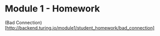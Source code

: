 # Module 1 - Homework

(Bad Connection)[http://backend.turing.io/module1/student_homework/bad_connection]
